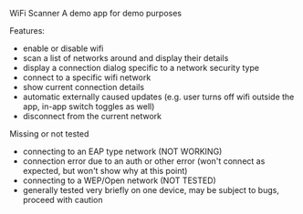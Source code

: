 WiFi Scanner
A demo app for demo purposes

Features:
 - enable or disable wifi
 - scan a list of networks around and display their details
 - display a connection dialog specific to a network security type
 - connect to a specific wifi network
 - show current connection details
 - automatic externally caused updates (e.g. user turns off wifi outside the app, in-app switch toggles as well)
 - disconnect from the current network
 
 
Missing or not tested
 - connecting to an EAP type network (NOT WORKING)
 - connection error due to an auth or other error (won't connect as expected, but won't show why at this point)
 - connecting to a WEP/Open network (NOT TESTED)
 - generally tested very briefly on one device, may be subject to bugs, proceed with caution 
 
